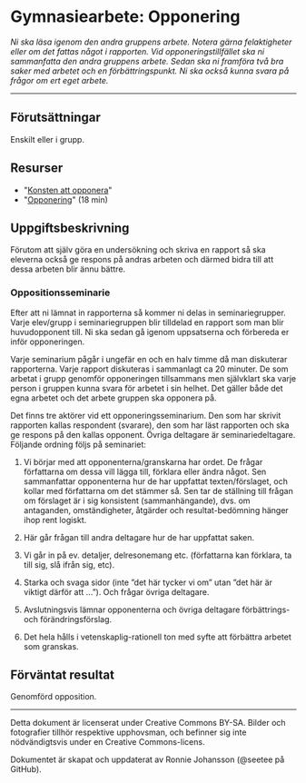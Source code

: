 # Gymnasiearbete: Opponering

_Ni ska läsa igenom den andra gruppens arbete. Notera gärna felaktigheter eller om det fattas något i rapporten. Vid opponeringstillfället ska ni sammanfatta den andra gruppens arbete. Sedan ska ni framföra två bra saker med arbetet och en förbättringspunkt. Ni ska också kunna svara på frågor om ert eget arbete._   

---

## Förutsättningar

Enskilt eller i grupp.

## Resurser

* "[Konsten att opponera](https://www.iei.liu.se/stat/statsvetenskap-3/kandidatuppsats/filarkiv-kandidatuppsats/1.315936/konsten-att-opponeragissur.pdf)"   
* "[Opponering](https://www.youtube.com/watch?v=k0FWQWwO6Ks)" (18 min)   

## Uppgiftsbeskrivning

Förutom att själv göra en undersökning och skriva en rapport så ska eleverna också ge respons på andras arbeten och därmed bidra till att dessa arbeten blir ännu bättre.

### Oppositionsseminarie

Efter att ni lämnat in rapporterna så kommer ni delas in seminariegrupper. Varje elev/grupp i seminariegruppen blir tilldelad en rapport som man blir huvudopponent till. Ni ska sedan gå igenom uppsatserna och förbereda er inför opponeringen.    

Varje seminarium pågår i ungefär en och en halv timme då man diskuterar rapporterna. Varje rapport diskuteras i sammanlagt ca 20 minuter. De som arbetat i grupp genomför opponeringen tillsammans men självklart ska varje person i gruppen kunna svara för arbetet i sin helhet. Det gäller både det egna arbetet och det arbete gruppen ska opponera på.

Det finns tre aktörer vid ett opponeringsseminarium. Den som har skrivit rapporten kallas respondent (svarare), den som har läst rapporten och ska ge respons på den kallas opponent. Övriga deltagare är seminariedeltagare. Följande ordning följs på seminariet:

1) Vi börjar med att opponenterna/granskarna har ordet. De frågar författarna om dessa vill lägga till, förklara eller ändra något. Sen sammanfattar opponenterna hur de har uppfattat texten/förslaget, och kollar med författarna om det stämmer så. Sen tar de ställning till frågan om förslaget är i sig konsistent (sammanhängande), dvs. om antaganden, omständigheter, åtgärder och resultat-bedömning hänger ihop rent logiskt.

2) Här går frågan till andra deltagare hur de har uppfattat saken.

3) Vi går in på ev. detaljer, delresonemang etc. (författarna kan förklara, ta till sig, slå ifrån sig, etc).

4) Starka och svaga sidor (inte ”det här tycker vi om” utan ”det här är viktigt därför att ...”). Och frågar övriga deltagare.

5) Avslutningsvis lämnar opponenterna och övriga deltagare förbättrings- och förändringsförslag.

6) Det hela hålls i vetenskaplig-rationell ton med syfte att förbättra arbetet som granskas.

## Förväntat resultat

Genomförd opposition. 

---

Detta dokument är licenserat under Creative Commons BY-SA. Bilder och fotografier tillhör respektive upphovsman, och befinner sig inte nödvändigtsvis under en Creative Commons-licens.

Dokumentet är skapat och uppdaterat av Ronnie Johansson (@seetee på GitHub).
